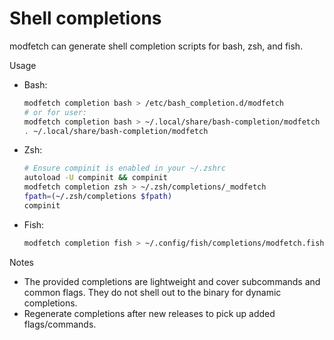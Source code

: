 # Shell completions

modfetch can generate shell completion scripts for bash, zsh, and fish.

Usage
- Bash:
  ```bash
  modfetch completion bash > /etc/bash_completion.d/modfetch
  # or for user:
  modfetch completion bash > ~/.local/share/bash-completion/modfetch
  . ~/.local/share/bash-completion/modfetch
  ```
- Zsh:
  ```bash
  # Ensure compinit is enabled in your ~/.zshrc
  autoload -U compinit && compinit
  modfetch completion zsh > ~/.zsh/completions/_modfetch
  fpath=(~/.zsh/completions $fpath)
  compinit
  ```
- Fish:
  ```bash
  modfetch completion fish > ~/.config/fish/completions/modfetch.fish
  ```

Notes
- The provided completions are lightweight and cover subcommands and common flags. They do not shell out to the binary for dynamic completions.
- Regenerate completions after new releases to pick up added flags/commands.

